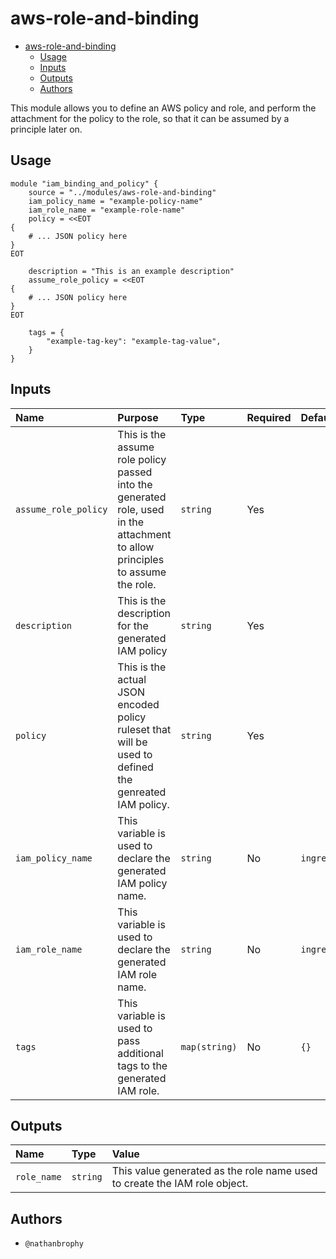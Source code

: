 # aws-role-and-binding

- [aws-role-and-binding](#aws-role-and-binding)
  - [Usage](#usage)
  - [Inputs](#inputs)
  - [Outputs](#outputs)
  - [Authors](#authors)


This module allows you to define an AWS policy and role, and perform the attachment for the policy to the role, so that it can be assumed by a principle later on. 

## Usage

```hcl
module "iam_binding_and_policy" {
    source = "../modules/aws-role-and-binding"
    iam_policy_name = "example-policy-name"
    iam_role_name = "example-role-name"
    policy = <<EOT
{
    # ... JSON policy here
}
EOT

    description = "This is an example description"
    assume_role_policy = <<EOT
{
    # ... JSON policy here
}
EOT

    tags = {
        "example-tag-key": "example-tag-value",
    }
}
```

## Inputs

| Name | Purpose | Type | Required | Default |
| :--- | :------ | :--- | :------- | :------ |
| `assume_role_policy` | This is the assume role policy passed into the generated role, used in the attachment to allow principles to assume the role. | `string` | Yes | |
| `description` | This is the description for the generated IAM policy | `string` | Yes | |
| `policy` | This is the actual JSON encoded policy ruleset that will be used to defined the genreated IAM policy. | `string` | Yes | |
| `iam_policy_name` | This variable is used to declare the generated IAM policy name. | `string` | No | `ingress_policy` |
| `iam_role_name` | This variable is used to declare the generated IAM role name. | `string` | No | `ingress_alb_controller` |
| `tags` | This variable is used to pass additional tags to the generated IAM role. | `map(string)` | No | `{}` |

## Outputs

| Name | Type | Value |
| :--- | :--- | :---- |
| `role_name` | `string` | This value generated as the role name used to create the IAM role object. |

## Authors

* `@nathanbrophy`